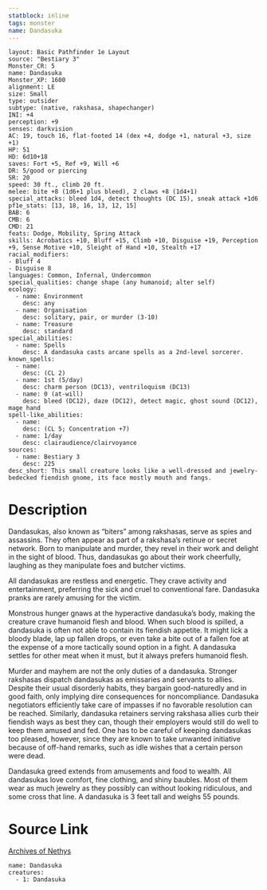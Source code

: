 ```yaml
---
statblock: inline
tags: monster
name: Dandasuka
---
```

```statblock
layout: Basic Pathfinder 1e Layout
source: "Bestiary 3"
Monster_CR: 5
name: Dandasuka
Monster_XP: 1600
alignment: LE
size: Small
type: outsider
subtype: (native, rakshasa, shapechanger)
INI: +4
perception: +9
senses: darkvision
AC: 19, touch 16, flat-footed 14 (dex +4, dodge +1, natural +3, size +1)
HP: 51
HD: 6d10+18
saves: Fort +5, Ref +9, Will +6
DR: 5/good or piercing
SR: 20
speed: 30 ft., climb 20 ft.
melee: bite +8 (1d6+1 plus bleed), 2 claws +8 (1d4+1)
special_attacks: bleed 1d4, detect thoughts (DC 15), sneak attack +1d6
pf1e_stats: [13, 18, 16, 13, 12, 15]
BAB: 6
CMB: 6
CMD: 21
feats: Dodge, Mobility, Spring Attack
skills: Acrobatics +10, Bluff +15, Climb +10, Disguise +19, Perception +9, Sense Motive +10, Sleight of Hand +10, Stealth +17
racial_modifiers:
- Bluff 4
- Disguise 8
languages: Common, Infernal, Undercommon
special_qualities: change shape (any humanoid; alter self)
ecology:
  - name: Environment
    desc: any
  - name: Organisation
    desc: solitary, pair, or murder (3-10)
  - name: Treasure
    desc: standard
special_abilities:
  - name: Spells
    desc: A dandasuka casts arcane spells as a 2nd-level sorcerer.
known_spells:
  - name:
    desc: (CL 2)
  - name: 1st (5/day)
    desc: charm person (DC13), ventriloquism (DC13)
  - name: 0 (at-will)
    desc: bleed (DC12), daze (DC12), detect magic, ghost sound (DC12), mage hand
spell-like_abilities:
  - name:
    desc: (CL 5; Concentration +7)
  - name: 1/day
    desc: clairaudience/clairvoyance
sources:
  - name: Bestiary 3
    desc: 225
desc_short: This small creature looks like a well-dressed and jewelry-bedecked fiendish gnome, its face mostly mouth and fangs.
```
# Description
Dandasukas, also known as “biters” among rakshasas, serve as spies and assassins. They often appear as part of a rakshasa’s retinue or secret network. Born to manipulate and murder, they revel in their work and delight in the sight of blood. Thus, dandasukas go about their work cheerfully, laughing as they manipulate foes and butcher victims.

All dandasukas are restless and energetic. They crave activity and entertainment, preferring the sick and cruel to conventional fare. Dandasuka pranks are rarely amusing for the victim.

Monstrous hunger gnaws at the hyperactive dandasuka’s body, making the creature crave humanoid flesh and blood. When such blood is spilled, a dandasuka is often not able to contain its fiendish appetite. It might lick a bloody blade, lap up fallen drops, or even take a bite out of a fallen foe at the expense of a more tactically sound option in a fight. A dandasuka settles for other meat when it must, but it always prefers humanoid flesh.

Murder and mayhem are not the only duties of a dandasuka. Stronger rakshasas dispatch dandasukas as emissaries and servants to allies. Despite their usual disorderly habits, they bargain good-naturedly and in good faith, only implying dire consequences for noncompliance. Dandasuka negotiators efficiently take care of impasses if no favorable resolution can be reached. Similarly, dandasuka retainers serving rakshasa allies curb their fiendish ways as best they can, though their employers would still do well to keep them amused and fed. One has to be careful of keeping dandasukas too pleased, however, since they are known to take unwanted initiative because of off-hand remarks, such as idle wishes that a certain person were dead.

Dandasuka greed extends from amusements and food to wealth. All dandasukas love comfort, fine clothing, and shiny baubles. Most of them wear as much jewelry as they possibly can without looking ridiculous, and some cross that line. A dandasuka is 3 feet tall and weighs 55 pounds.
# Source Link
[Archives of Nethys](https://aonprd.com/MonsterDisplay.aspx?ItemName=Dandasuka)
```encounter-table
name: Dandasuka
creatures:
  - 1: Dandasuka
```
